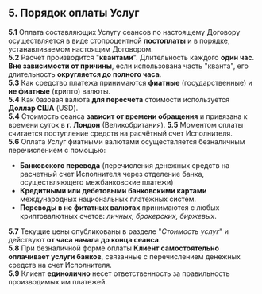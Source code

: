 ## 5. Порядок оплаты Услуг
**5.1** Оплата составляющих Услугу сеансов по настоящему Договору осуществляется в виде стопроцентной **постоплаты** и в порядке, устанавливаемом настоящим Договором.  
**5.2** Расчет производится "**квантами**". Длительность каждого **один час**. **Вне зависимости от причины**, если использована часть "кванта", его длительность **округляется до полного часа**.  
**5.3** Как средство платежа принимаются **фиатные** (государственные) и **не фиатные** (крипто) валюты.  
**5.4** Как базовая валюта **для пересчета** стоимости используется **Доллар США** (USD).  
**5.4** Стоимость сеанса **зависит от времени обращения** и привязана к времени суток в **г. Лондон** (Великобритания). 
**5.5** Моментом оплаты считается поступление средств на расчётный счет Исполнителя.  
**5.6** Оплата Услуг фиатными валютами осуществляется безналичным перечислением с помощью:
- **Банковского перевода** (перечисления денежных средств на расчетный счет Исполнителя через отделение банка, осуществляющего межбанковские платежи)
- **Кредитными или дебетовыми банковскими картами** международных национальных платежных систем.
- **Переводы в не фитатных валютах** принимаются с любых криптовалютных счетов: *личных, брокерских, биржевых*.
  
**5.7** Текущие цены опубликованы в разделе "*Стоимость услуг*" и действуют **от часа начала до конца сеанса**.  
**5.8** При безналичной форме оплаты **Клиент самостоятельно оплачивает услуги банков**, связанные с перечислением денежных средств на счет Исполнителя.  
**5.9** Клиент **единолично** несет ответственность за правильность производимых им платежей.
